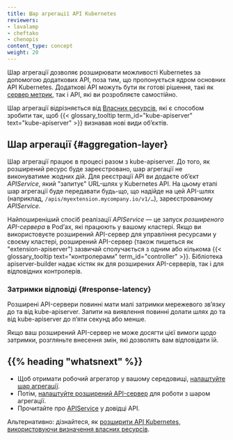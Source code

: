 ```yaml
---
title: Шар агрегації API Kubernetes
reviewers:
- lavalamp
- cheftako
- chenopis
content_type: concept
weight: 20
---
```


<!-- overview -->

Шар агрегації дозволяє розширювати можливості Kubernetes за допомогою додаткових API, поза тим, що пропонується ядром основних API Kubernetes. Додаткові API можуть бути як готові рішення, такі як [сервер метрик](https://github.com/kubernetes-sigs/metrics-server), так і API, які ви розробляєте самостійно.

Шар агрегації відрізняється від [Власних ресурсів](/docs/concepts/extend-kubernetes/api-extension/custom-resources/), які є способом зробити так, щоб {{< glossary_tooltip term_id="kube-apiserver" text="kube-apiserver" >}} визнавав нові види обʼєктів.

<!-- body -->

## Шар агрегації {#aggregation-layer}

Шар агрегації працює в процесі разом з kube-apiserver. До того, як розширений ресурс буде зареєстровано, шар агрегації не виконуватиме жодних дій. Для реєстрації API ви додаєте обʼєкт _APIService_, який "запитує" URL-шлях у Kubernetes API. На цьому етапі шар агрегації буде передавати будь-що, що надійде на цей API-шлях (наприклад, `/apis/myextension.mycompany.io/v1/…`), зареєстрованому _APIService_.

Найпоширеніший спосіб реалізації _APIService_ — це запуск _розширеного API-сервера_ в Podʼах, які працюють у вашому кластері. Якщо ви використовуєте розширений API-сервер для управління ресурсами у своєму кластері, розширений API-сервер (також пишеться як "extension-apiserver") зазвичай сполучається з одним або кількома {{< glossary_tooltip text="контролерами" term_id="controller" >}}. Бібліотека apiserver-builder надає кістяк як для розширених API-серверів, так і для відповідних контролерів.

### Затримки відповіді {#response-latency}

Розширені API-сервери повинні мати малі затримки мережевого звʼязку до та від kube-apiserver. Запити на виявлення повинні долати шлях до та від kube-apiserver до пʼяти секунд або менше.

Якщо ваш розширений API-сервер не може досягти цієї вимоги щодо затримки, розгляньте внесення змін, які дозволять вам відповідати їй.

## {{% heading "whatsnext" %}}

* Щоб отримати робочий агрегатор у вашому середовищі, [налаштуйте шар агрегації](/docs/tasks/extend-kubernetes/configure-aggregation-layer/).
* Потім, [налаштуйте розширений API-сервер](/docs/tasks/extend-kubernetes/setup-extension-api-server/) для роботи з шаром агрегації.
* Прочитайте про [APIService](/docs/reference/kubernetes-api/cluster-resources/api-service-v1/) у довідці API.

Альтернативно: дізнайтеся, як [розширити API Kubernetes, використовуючи визначення власних ресурсів](/docs/tasks/extend-kubernetes/custom-resources/custom-resource-definitions/).
